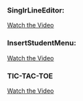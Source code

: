 ### SinglrLineEditor:
[Watch the Video](https://drive.google.com/file/d/1Pv-AgtSt5A6ZmR4MdAKq90h_PQkEyax2/view?usp=sharing)

### InsertStudentMenu:
[Watch the Video](https://drive.google.com/file/d/1QSdrj95YWdINWLKw5m_fErgoOWmlwFZk/view?usp=sharing)

### TIC-TAC-TOE

[Watch the Video](https://drive.google.com/file/d/1itRer5jmTM3B8m1gSsXnkCb-KNi1mZdV/view?usp=sharing)



